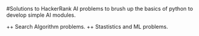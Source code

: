 #Solutions to HackerRank AI problems to brush up the basics of python to develop simple AI modules.

++ Search Algorithm problems.
++ Stastistics and ML problems.
